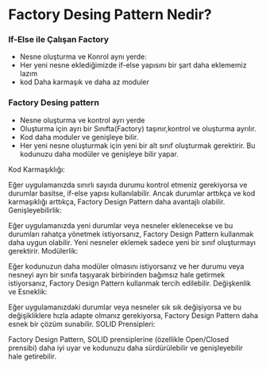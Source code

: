 # Factory Desing Pattern Nedir?
### If-Else ile Çalışan Factory

- Nesne oluşturma ve Konrol aynı yerde:
- Her yeni nesne eklediğimizde if-else yapısını bir şart daha eklememiz lazım
- kod Daha karmaşık ve daha az moduler

### Factory Desing pattern 
- Nesne oluşturma ve kontrol ayrı yerde
- Oluşturma için ayrı bir Sınıfta(Factory) taşınır,kontrol ve oluşturma ayrılır.
- Kod daha moduler ve genişleye bilir.
- Her yeni nesne oluşturmak için yeni bir alt sınıf oluşturmak gerektirir. Bu kodunuzu daha modüler ve genişleye bilir yapar.

Kod Karmaşıklığı:

Eğer uygulamanızda sınırlı sayıda durumu kontrol etmeniz gerekiyorsa ve durumlar basitse, if-else yapısı kullanılabilir. Ancak durumlar arttıkça ve kod karmaşıklığı arttıkça, Factory Design Pattern daha avantajlı olabilir.
Genişleyebilirlik:

Eğer uygulamanızda yeni durumlar veya nesneler eklenecekse ve bu durumları rahatça yönetmek istiyorsanız, Factory Design Pattern kullanmak daha uygun olabilir. Yeni nesneler eklemek sadece yeni bir sınıf oluşturmayı gerektirir.
Modülerlik:

Eğer kodunuzun daha modüler olmasını istiyorsanız ve her durumu veya nesneyi ayrı bir sınıfa taşıyarak birbirinden bağımsız hale getirmek istiyorsanız, Factory Design Pattern kullanmak tercih edilebilir.
Değişkenlik ve Esneklik:

Eğer uygulamanızdaki durumlar veya nesneler sık sık değişiyorsa ve bu değişikliklere hızla adapte olmanız gerekiyorsa, Factory Design Pattern daha esnek bir çözüm sunabilir.
SOLID Prensipleri:

Factory Design Pattern, SOLID prensiplerine (özellikle Open/Closed prensibi) daha iyi uyar ve kodunuzu daha sürdürülebilir ve genişleyebilir hale getirebilir.